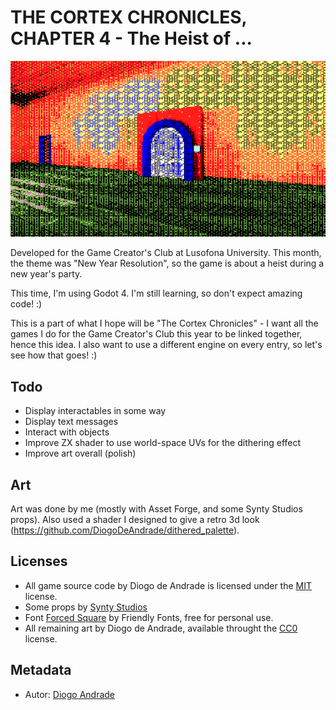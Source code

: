 # THE CORTEX CHRONICLES, CHAPTER 4 - The Heist of ...

![TitleImage](screenshots/screen01.png)

Developed for the Game Creator's Club at Lusofona University.
This month, the theme was "New Year Resolution", so the game is about a heist during a new year's party.

This time, I'm using Godot 4. I'm still learning, so don't expect amazing code! :)

This is a part of what I hope will be "The Cortex Chronicles" - I want all the games I do for the Game Creator's Club this year to be linked together, hence this idea.
I also want to use a different engine on every entry, so let's see how that goes! :)

## Todo

- Display interactables in some way
- Display text messages
- Interact with objects
- Improve ZX shader to use world-space UVs for the dithering effect
- Improve art overall (polish)

## Art

Art was done by me (mostly with Asset Forge, and some Synty Studios props). Also used a shader I designed to give a retro 3d look (https://github.com/DiogoDeAndrade/dithered_palette).

## Licenses

* All game source code by Diogo de Andrade is licensed under the [MIT] license.
* Some props by [Synty Studios]
* Font [Forced Square] by Friendly Fonts, free for personal use.
* All remaining art by Diogo de Andrade, available throught the [CC0] license.

## Metadata

* Autor: [Diogo Andrade]

[Diogo Andrade]:https://github.com/DiogoDeAndrade
[Midjourney]:https://www.midjourney.com/home/
[Synty Studios]:https://www.syntystudios.com/
[CC0]:https://creativecommons.org/publicdomain/zero/1.0/
[CC-BY 3.0]:https://creativecommons.org/licenses/by/3.0/
[Forced Square]:https://www.dafont.com/pt/forced-square.font
[MIT]:LICENSE
